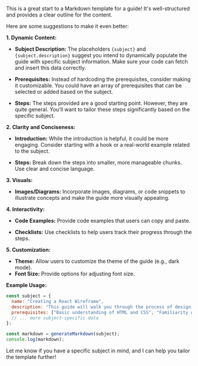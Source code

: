 This is a great start to a Markdown template for a guide! It's well-structured and provides a clear outline for the content. 

Here are some suggestions to make it even better:

**1.  Dynamic Content:**

*   **Subject Description:** The placeholders  `{subject}` and  `{subject.description}`  suggest you intend to dynamically populate the guide with specific subject information.  Make sure your code can fetch and insert this data correctly.

*   **Prerequisites:**  Instead of hardcoding the prerequisites, consider making it customizable. You could have an array of prerequisites that can be selected or added based on the subject.

*   **Steps:**  The steps provided are a good starting point. However, they are quite general. You'll want to tailor these steps significantly based on the specific subject.  

**2.  Clarity and Conciseness:**

*   **Introduction:** While the introduction is helpful, it could be more engaging. Consider starting with a hook or a real-world example related to the subject.

*   **Steps:** Break down the steps into smaller, more manageable chunks.  Use clear and concise language.

**3.  Visuals:**

*   **Images/Diagrams:**  Incorporate images, diagrams, or code snippets to illustrate concepts and make the guide more visually appealing.

**4.  Interactivity:**

*   **Code Examples:**  Provide code examples that users can copy and paste.

*   **Checklists:** Use checklists to help users track their progress through the steps.

**5.  Customization:**

*   **Theme:** Allow users to customize the theme of the guide (e.g., dark mode).
*   **Font Size:**  Provide options for adjusting font size.

**Example Usage:**

```javascript
const subject = {
  name: "Creating a React Wireframe",
  description: "This guide will walk you through the process of designing a basic wireframe for a web page using React.",
  prerequisites: ["Basic understanding of HTML and CSS", "Familiarity with JavaScript"],
  // ... more subject-specific data
};

const markdown = generateMarkdown(subject);
console.log(markdown); 
```



Let me know if you have a specific subject in mind, and I can help you tailor the template further!
